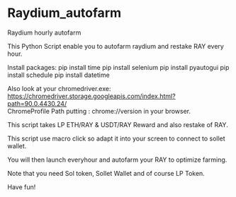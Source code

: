 # Raydium_autofarm
Raydium hourly autofarm  

This Python Script enable you to autofarm raydium and restake RAY every hour. 

Install packages: 
pip install time 
pip install selenium 
pip install pyautogui 
pip install schedule 
pip install datetime 

Also look at your chromedriver.exe: https://chromedriver.storage.googleapis.com/index.html?path=90.0.4430.24/  
ChromeProfile Path putting : chrome://version in your browser. 

This script takes LP ETH/RAY & USDT/RAY Reward and also restake of RAY. 

This script use macro click so adapt it into your screen to connect to sollet wallet. 

You will then launch everyhour and autofarm your RAY to optimize farming. 

Note that you need Sol token, Sollet Wallet and of course LP Token. 

Have fun!
